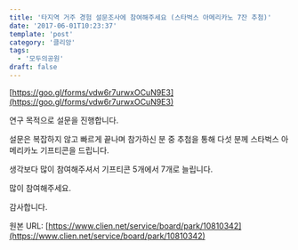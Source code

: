 ```yaml
---
title: '타지역 거주 경험 설문조사에 참여해주세요 (스타벅스 아메리카노 7잔 추첨)'
date: '2017-06-01T10:23:37'
template: 'post'
category: '클리앙'
tags: 
  - '모두의공원'
draft: false
---
```


[](https://goo.gl/forms/vdw6r7urwxOCuN9E3)[https://goo.gl/forms/vdw6r7urwxOCuN9E3](https://goo.gl/forms/vdw6r7urwxOCuN9E3)

연구 목적으로 설문을 진행합니다. 

설문은 복잡하지 않고 빠르게 끝나며 참가하신 분 중 추첨을 통해 다섯 분께 스타벅스 아메리카노 기프티콘을 드립니다. 

생각보다 많이 참여해주셔서 기프티콘 5개에서 7개로 늘립니다. 

많이 참여해주세요. 

감사합니다.

원본 URL: [https://www.clien.net/service/board/park/10810342](https://www.clien.net/service/board/park/10810342)
